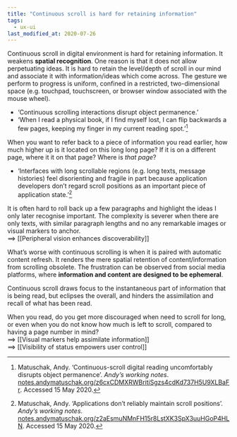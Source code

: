 ```yaml
---
title: "Continuous scroll is hard for retaining information"
tags:
  - ux-ui
last_modified_at: 2020-07-26
---
```


Continuous scroll in digital environment is hard for retaining information. It weakens **spatial recognition**. One reason is that it does not allow perpetuating ideas. It is hard to retain the level/depth of scroll in our mind and associate it with information/ideas which come across. The gesture we perform to progress is uniform, confined in a restricted, two-dimensional space (e.g. touchpad, touchscreen, or browser window associated with the mouse wheel).

- ‘Continuous scrolling interactions disrupt object permanence.’
- ‘When I read a physical book, if I find myself lost, I can flip backwards a few pages, keeping my finger in my current reading spot.’[^1]

When you want to refer back to a piece of information you read earlier, how much higher up is it located on this long long page? If it is on a different page, where it it on that page? Where is *that page*?

- ‘Interfaces with long scrollable regions (e.g. long texts, message histories) feel disorienting and fragile in part because application developers don’t regard scroll positions as an important piece of application state.’[^2]

It is often hard to roll back up a few paragraphs and highlight the ideas I only later recognise important. The complexity is severer when there are only texts, with similar paragraph lengths and no any remarkable images or visual markers to anchor.  
==> [[Peripheral vision enhances discoverability]]

What’s worse with continuous scrolling is when it is paired with automatic content refresh. It renders the mere spatial retention of content/information from scrolling obsolete. The frustration can be observed from social media platforms, where **information and content are designed to be ephemeral**.

Continuous scroll draws focus to the instantaneous part of information that is being read, but eclipses the overall, and hinders the assimilation and recall of what has been read. 

When you read, do you get more discouraged when need to scroll for long, or even when you do not know how much is left to scroll, compared to having a page number in mind?  
==> [[Visual markers help assimilate information]]  
==> [[Visibility of status empowers user control]]

[^1]: Matuschak, Andy. ‘Continuous-scroll digital reading uncomfortably disrupts object permanence’. _Andyʼs working notes_. [notes.andymatuschak.org/z6cxCDMXRWBritiSgzs4cdKd737H5U9XLBaFr](https://notes.andymatuschak.org/z6cxCDMXRWBritiSgzs4cdKd737H5U9XLBaFr). Accessed 15 May 2020.
[^2]: Matuschak, Andy. ‘Applications don’t reliably maintain scroll positions’. _Andyʼs working notes_. [notes.andymatuschak.org/z2aEsmuNMnFH15r8LstXK3SpX3uuHGoP4HLN](https://notes.andymatuschak.org/z2aEmuNMnFH15r8LstXK3SpX3uuHGoP4HLN). Accessed 15 May 2020.